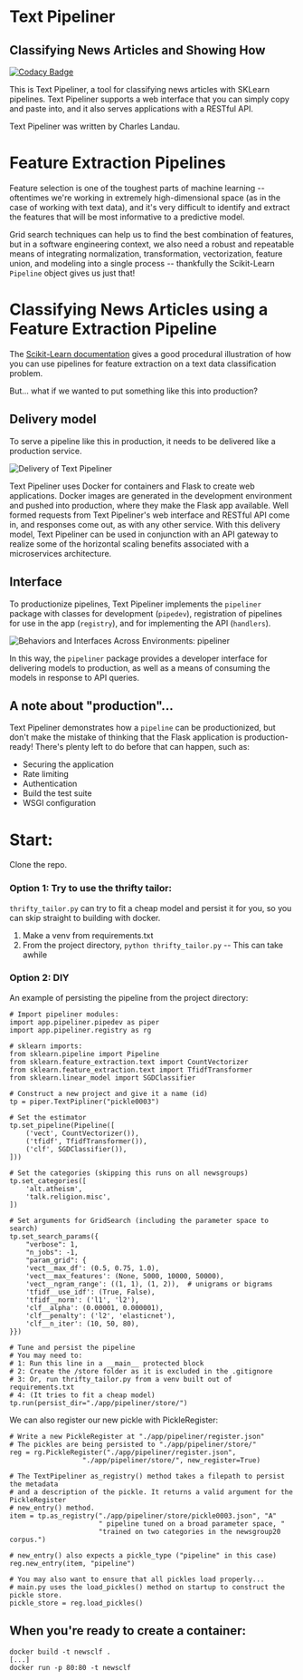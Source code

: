 # Text Pipeliner
## Classifying News Articles and Showing How

[![Codacy Badge](https://api.codacy.com/project/badge/Grade/6c9a8285ff1d466991b582f7253d4ed1)](https://www.codacy.com/app/CharlesDLandau/newsCLF?utm_source=github.com&amp;utm_medium=referral&amp;utm_content=CharlesDLandau/newsCLF&amp;utm_campaign=Badge_Grade)

This is Text Pipeliner, a tool for classifying news articles with SKLearn pipelines. Text Pipeliner supports a web interface that you can simply copy and paste into, and it also serves applications with a RESTful API.

Text Pipeliner was written by Charles Landau.


# Feature Extraction Pipelines

Feature selection is one of the toughest parts of machine learning -- oftentimes we're working in extremely high-dimensional space (as in the case of working with text data), and it's very difficult to identify and extract the features that will be most informative to a predictive model.

Grid search techniques can help us to find the best combination of features, but in a software engineering context, we also need a robust and repeatable means of integrating normalization, transformation, vectorization, feature union, and modeling into a single process -- thankfully the Scikit-Learn `Pipeline` object gives us just that!

# Classifying News Articles using a Feature Extraction Pipeline
The [Scikit-Learn documentation](http://scikit-learn.org/stable/auto_examples/model_selection/grid_search_text_feature_extraction.html) gives a good procedural illustration of how you can use pipelines for feature extraction on a text data classification problem.

But... what if we wanted to put something like this into production?

## Delivery model
To serve a pipeline like this in production, it needs to be delivered like a production service.

![Delivery of Text Pipeliner](app/static/text_pipelining.jpg)

Text Pipeliner uses Docker for containers and Flask to create web applications. Docker images are generated in the development environment and pushed into production, where they make the Flask app available. Well formed requests from Text Pipeliner's web interface and RESTful API come in, and responses come out, as with any other service. With this delivery model, Text Pipeliner can be used in conjunction with an API gateway to realize some of the horizontal scaling benefits associated with a microservices architecture.

## Interface
To productionize pipelines, Text Pipeliner implements the `pipeliner` package with classes for development (`pipedev`), registration of pipelines for use in the app (`registry`), and for implementing the API (`handlers`).

![Behaviors and Interfaces Across Environments: pipeliner](app/static/interface.jpg)

In this way, the `pipeliner` package provides a developer interface for delivering models to production, as well as a means of consuming the models in response to API queries.


## A note about "production"...
Text Pipeliner demonstrates how a `pipeline` can be productionized, but don't make the mistake of thinking that the Flask application is production-ready! There's plenty left to do before that can happen, such as:

* Securing the application
* Rate limiting
* Authentication
* Build the test suite
* WSGI configuration

# Start:
Clone the repo.

### Option 1: Try to use the thrifty tailor:
`thrifty_tailor.py` can try to fit a cheap model and persist it for you, so you can skip straight to building with docker.

1. Make a venv from requirements.txt
2. From the project directory, `python thrifty_tailor.py` -- This can take awhile

### Option 2: DIY

An example of persisting the pipeline from the project directory:
```
# Import pipeliner modules:
import app.pipeliner.pipedev as piper
import app.pipeliner.registry as rg

# sklearn imports:
from sklearn.pipeline import Pipeline
from sklearn.feature_extraction.text import CountVectorizer
from sklearn.feature_extraction.text import TfidfTransformer
from sklearn.linear_model import SGDClassifier

# Construct a new project and give it a name (id)
tp = piper.TextPipliner("pickle0003")

# Set the estimator
tp.set_pipeline(Pipeline([
    ('vect', CountVectorizer()),
    ('tfidf', TfidfTransformer()),
    ('clf', SGDClassifier()),
]))

# Set the categories (skipping this runs on all newsgroups)
tp.set_categories([
    'alt.atheism',
    'talk.religion.misc',
])

# Set arguments for GridSearch (including the parameter space to search)
tp.set_search_params({
    "verbose": 1,
    "n_jobs": -1,
    "param_grid": {
    'vect__max_df': (0.5, 0.75, 1.0),
    'vect__max_features': (None, 5000, 10000, 50000),
    'vect__ngram_range': ((1, 1), (1, 2)),  # unigrams or bigrams
    'tfidf__use_idf': (True, False),
    'tfidf__norm': ('l1', 'l2'),
    'clf__alpha': (0.00001, 0.000001),
    'clf__penalty': ('l2', 'elasticnet'),
    'clf__n_iter': (10, 50, 80),
}})

# Tune and persist the pipeline
# You may need to:
# 1: Run this line in a __main__ protected block
# 2: Create the /store folder as it is excluded in the .gitignore
# 3: Or, run thrifty_tailor.py from a venv built out of requirements.txt
# 4: (It tries to fit a cheap model)
tp.run(persist_dir="./app/pipeliner/store/")
```

We can also register our new pickle with PickleRegister:
```
# Write a new PickleRegister at "./app/pipeliner/register.json"
# The pickles are being persisted to "./app/pipeliner/store/"
reg = rg.PickleRegister("./app/pipeliner/register.json", 
                  "./app/pipeliner/store/", new_register=True)

# The TextPipeliner as_registry() method takes a filepath to persist the metadata
# and a description of the pickle. It returns a valid argument for the PickleRegister
# new_entry() method.
item = tp.as_registry("./app/pipeliner/store/pickle0003.json", "A"
                      " pipeline tuned on a broad parameter space, "
                      "trained on two categories in the newsgroup20 corpus.")

# new_entry() also expects a pickle_type ("pipeline" in this case)
reg.new_entry(item, "pipeline")

# You may also want to ensure that all pickles load properly...
# main.py uses the load_pickles() method on startup to construct the pickle store.
pickle_store = reg.load_pickles()
```

## When you're ready to create a container:

```
docker build -t newsclf .
[...]
docker run -p 80:80 -t newsclf
```
